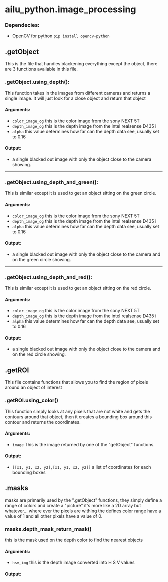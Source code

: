 # ailu_python.image_processing

### Dependecies:

-   OpenCV for python `pip install opencv-python`

## .getObject

This is the file that handles blackening everything except the object, there are 3 functions available in this file.

### .getObject.using_depth():

This function takes in the images from different cameras and returns a single image.
It will just look for a close object and return that object

#### Arguments:
-   `color_image_og` this is the color image from the sony NEXT 5T
-   `depth_image_og` this is the depth image from the intel realsense D435 i
-   `alpha` this value determines how far can the depth data see, usually set to 0.16

#### Output:

- a single blacked out image with only the object close to the camera showing.
    
___
    
### .getObject.using_depth_and_green():

This is similar except it is used to get an object sitting on the green circle.

#### Arguments:
-   `color_image_og` this is the color image from the sony NEXT 5T
-   `depth_image_og` this is the depth image from the intel realsense D435 i
-   `alpha` this value determines how far can the depth data see, usually set to 0.16

#### Output:

- a single blacked out image with only the object close to the camera and on the green circle showing.
    
___    

### .getObject.using_depth_and_red():

This is similar except it is used to get an object sitting on the red circle.

#### Arguments:
-   `color_image_og` this is the color image from the sony NEXT 5T
-   `depth_image_og` this is the depth image from the intel realsense D435 i
-   `alpha` this value determines how far can the depth data see, usually set to 0.16

#### Output:

- a single blacked out image with only the object close to the camera and on the red circle showing.

## .getROI

This file contains functions that allows you to find the region of pixels around an object of interest 

### .getROI.using_color()

This function simply looks at any pixels that are not white and gets the contours around that object, then
it creates a bounding box around this contour and returns the coordinates.

#### Arguments:
-   `image` This is the image returned by one of the "getObject" functions.

#### Output:
- `[[x1, y1, x2, y2],[x1, y1, x2, y2]]` a list of coordinates for each bounding boxes

## .masks

masks are primarily used by the ".getObject" functions, they simply define a range of colors and create a "picture"
it's more like a 2D array but whatever... where ever the pixels are withing the defines color range
have a value of 1 and all other pixels have a value of 0.

### masks.depth_mask_return_mask()

this is the mask used on the depth color to find the nearest objects

#### Arguments:
-   `hsv_img` this is the depth image converted into H S V values

#### Output:
